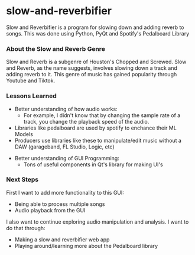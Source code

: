 # slow-and-reverbifier
Slow and Reverbifier is a program for slowing down and adding reverb to songs. This was done using Python, PyQt and Spotify's Pedalboard Library

### About the Slow and Reverb Genre
Slow and Reverb is a subgenre of Houston's Chopped and Screwed. Slow and Reverb, as the name suggests, involves slowing down a track and adding reverb to it.
This genre of music has gained popularity through Youtube and Tiktok.

### Lessons Learned
<ul>
  <li>
    Better understanding of how audio works:
    <ul>
      <li>For example, I didn't know that by changing the sample rate of a track, you change the playback speed of the audio.</li>
    </ul>
  </li>
  <li>
    Libraries like pedalboard are used by spotify to enchance their ML Models 
  </li>
  <li>
    Producers use libraries like these to manipulate/edit music without a DAW (garageband, FL Studio, Logic, etc)
  </li>
</ul>

<ul>
  <li>
    Better understanding of GUI Programming:
    <ul>
      <li>Tons of useful components in Qt's library for making UI's</li>
    </ul>
  </li>
</ul>


### Next Steps

First I want to add more functionality to this GUI:
  - Being able to process multiple songs
  - Audio playback from the GUI

I also want to continue exploring audio manipulation and analysis. I want to do that through:
  - Making a slow and reverbifier web app
  - Playing around/learning more about the Pedalboard library


